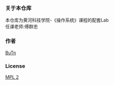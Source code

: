 ### 关于本仓库
本仓库为黄河科技学院-《操作系统》课程的配套Lab  
任课老师:傅群忠

### 作者
[BuTn](https://github.com/kimmosc2)

### License
[MPL 2](./LICENSE)